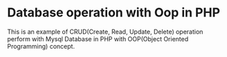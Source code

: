 # Database operation with Oop in PHP

This is an example of CRUD(Create, Read, Update, Delete) operation perform with Mysql Database in PHP
with OOP(Object Oriented Programming) concept.

